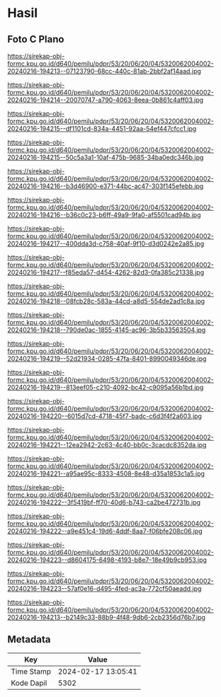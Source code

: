 # Hasil

## Foto C Plano

https://sirekap-obj-formc.kpu.go.id/d640/pemilu/pdpr/53/20/06/20/04/5320062004002-20240216-194213--07123790-68cc-440c-81ab-2bbf2af14aad.jpg

https://sirekap-obj-formc.kpu.go.id/d640/pemilu/pdpr/53/20/06/20/04/5320062004002-20240216-194214--20070747-a790-4063-8eea-0b861c4aff03.jpg

https://sirekap-obj-formc.kpu.go.id/d640/pemilu/pdpr/53/20/06/20/04/5320062004002-20240216-194215--df1101cd-834a-4451-92aa-54ef447cfcc1.jpg

https://sirekap-obj-formc.kpu.go.id/d640/pemilu/pdpr/53/20/06/20/04/5320062004002-20240216-194215--50c5a3a1-10af-475b-9685-34ba0edc346b.jpg

https://sirekap-obj-formc.kpu.go.id/d640/pemilu/pdpr/53/20/06/20/04/5320062004002-20240216-194216--b3d46900-e371-44bc-ac47-303f145efebb.jpg

https://sirekap-obj-formc.kpu.go.id/d640/pemilu/pdpr/53/20/06/20/04/5320062004002-20240216-194216--b36c0c23-b6ff-49a9-9fa0-af5501cad94b.jpg

https://sirekap-obj-formc.kpu.go.id/d640/pemilu/pdpr/53/20/06/20/04/5320062004002-20240216-194217--400dda3d-c758-40af-9f10-d3d0242e2a85.jpg

https://sirekap-obj-formc.kpu.go.id/d640/pemilu/pdpr/53/20/06/20/04/5320062004002-20240216-194217--f85eda57-d454-4262-82d3-0fa385c21338.jpg

https://sirekap-obj-formc.kpu.go.id/d640/pemilu/pdpr/53/20/06/20/04/5320062004002-20240216-194218--08fcb28c-583a-44cd-a8d5-554de2ad1c8a.jpg

https://sirekap-obj-formc.kpu.go.id/d640/pemilu/pdpr/53/20/06/20/04/5320062004002-20240216-194218--790de0ac-1855-4145-ac96-3b5b33563504.jpg

https://sirekap-obj-formc.kpu.go.id/d640/pemilu/pdpr/53/20/06/20/04/5320062004002-20240216-194219--52d21934-0285-47fa-8401-8990049346de.jpg

https://sirekap-obj-formc.kpu.go.id/d640/pemilu/pdpr/53/20/06/20/04/5320062004002-20240216-194219--813eef05-c210-4092-bc42-c9095a56b1bd.jpg

https://sirekap-obj-formc.kpu.go.id/d640/pemilu/pdpr/53/20/06/20/04/5320062004002-20240216-194220--6015d7cd-4718-45f7-badc-c6d3f4f2a603.jpg

https://sirekap-obj-formc.kpu.go.id/d640/pemilu/pdpr/53/20/06/20/04/5320062004002-20240216-194221--12ea2942-2c63-4c40-bb0c-3cacdc8352da.jpg

https://sirekap-obj-formc.kpu.go.id/d640/pemilu/pdpr/53/20/06/20/04/5320062004002-20240216-194221--a95ae95c-8333-4508-8e48-d35a1853c1a5.jpg

https://sirekap-obj-formc.kpu.go.id/d640/pemilu/pdpr/53/20/06/20/04/5320062004002-20240216-194222--3f5419bf-ff70-40d6-b743-ca2be472731b.jpg

https://sirekap-obj-formc.kpu.go.id/d640/pemilu/pdpr/53/20/06/20/04/5320062004002-20240216-194222--a9e451c4-19d6-4ddf-8aa7-f06bfe208c06.jpg

https://sirekap-obj-formc.kpu.go.id/d640/pemilu/pdpr/53/20/06/20/04/5320062004002-20240216-194223--d8604175-6498-4193-b8e7-18e49b9cb953.jpg

https://sirekap-obj-formc.kpu.go.id/d640/pemilu/pdpr/53/20/06/20/04/5320062004002-20240216-194223--57af0e16-d495-4fed-ac3a-772cf50aeadd.jpg

https://sirekap-obj-formc.kpu.go.id/d640/pemilu/pdpr/53/20/06/20/04/5320062004002-20240216-194213--b2149c33-88b9-4f48-9db6-2cb2356d76b7.jpg


## Metadata

| Key        | Value               |
| ---------- | ------------------- |
| Time Stamp | 2024-02-17 13:05:41 |
| Kode Dapil | 5302                |



